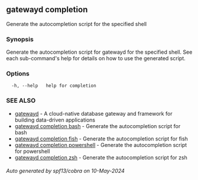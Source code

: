## gatewayd completion

Generate the autocompletion script for the specified shell

### Synopsis

Generate the autocompletion script for gatewayd for the specified shell.
See each sub-command's help for details on how to use the generated script.


### Options

```
  -h, --help   help for completion
```

### SEE ALSO

* [gatewayd](gatewayd.md)	 - A cloud-native database gateway and framework for building data-driven applications
* [gatewayd completion bash](gatewayd_completion_bash.md)	 - Generate the autocompletion script for bash
* [gatewayd completion fish](gatewayd_completion_fish.md)	 - Generate the autocompletion script for fish
* [gatewayd completion powershell](gatewayd_completion_powershell.md)	 - Generate the autocompletion script for powershell
* [gatewayd completion zsh](gatewayd_completion_zsh.md)	 - Generate the autocompletion script for zsh

###### Auto generated by spf13/cobra on 10-May-2024
